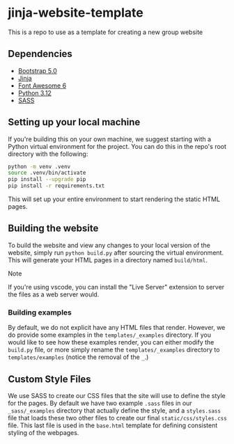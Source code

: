 # jinja-website-template
This is a repo to use as a template for creating a new group website

## Dependencies

- [Bootstrap 5.0](https://getbootstrap.com/docs/5.0)
- [Jinja](https://jinja.palletsprojects.com/en/3.1.x/templates/)
- [Font Awesome 6](https://fontawesome.com/v6/icons?o=r&m=free)
- [Python 3.12](https://python.org)
- [SASS](https://sass-lang.com/)

## Setting up your local machine

If you're building this on your own machine, we suggest starting with a Python
virtual environment for the project.
You can do this in the repo's root directory with the following:

```bash
python -m venv .venv
source .venv/bin/activate
pip install --upgrade pip
pip install -r requirements.txt
```

This will set up your entire environment to start rendering the static HTML
pages.

## Building the website

To build the website and view any changes to your local version of the website,
simply run `python build.py` after sourcing the virtual environment.
This will generate your HTML pages in a directory named `build/html`.

> [!Note]
> If you're using vscode, you can install the "Live Server" extension to server
the files as a web server would.

### Building examples

By default, we do not explicit have any HTML files that render.
However, we do provide some examples in the `templates/_examples` directory.
If you would like to see how these examples render, you can either modify the
`build.py` file, or more simply rename the `templates/_examples` directory to
`templates/examples` (notice the removal of the `_`.)

## Custom Style Files

We use SASS to create our CSS files that the site will use to define the style
for the pages.
By default we have two example `.sass` files in our `_sass/_examples` directory
that actually define the style, and a `styles.sass` file that loads these two
other files to create our final `static/css/styles.css` file.
This last file is used in the `base.html` template for defining consistent
styling of the webpages.